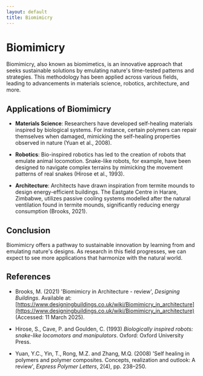 ```yaml
---
layout: default
title: Biomimicry
---
```


# Biomimicry

Biomimicry, also known as biomimetics, is an innovative approach that seeks sustainable solutions by emulating nature's time-tested patterns and strategies. This methodology has been applied across various fields, leading to advancements in materials science, robotics, architecture, and more.

## Applications of Biomimicry

- **Materials Science**: Researchers have developed self-healing materials inspired by biological systems. For instance, certain polymers can repair themselves when damaged, mimicking the self-healing properties observed in nature (Yuan et al., 2008).

- **Robotics**: Bio-inspired robotics has led to the creation of robots that emulate animal locomotion. Snake-like robots, for example, have been designed to navigate complex terrains by mimicking the movement patterns of real snakes (Hirose et al., 1993).

- **Architecture**: Architects have drawn inspiration from termite mounds to design energy-efficient buildings. The Eastgate Centre in Harare, Zimbabwe, utilizes passive cooling systems modelled after the natural ventilation found in termite mounds, significantly reducing energy consumption (Brooks, 2021).

## Conclusion

Biomimicry offers a pathway to sustainable innovation by learning from and emulating nature's designs. As research in this field progresses, we can expect to see more applications that harmonize with the natural world.

## References

- Brooks, M. (2021) 'Biomimicry in Architecture - review', *Designing Buildings*. Available at: [https://www.designingbuildings.co.uk/wiki/Biomimicry_in_architecture](https://www.designingbuildings.co.uk/wiki/Biomimicry_in_architecture) (Accessed: 11 March 2025).

- Hirose, S., Cave, P. and Goulden, C. (1993) *Biologically inspired robots: snake-like locomotors and manipulators*. Oxford: Oxford University Press.

- Yuan, Y.C., Yin, T., Rong, M.Z. and Zhang, M.Q. (2008) 'Self healing in polymers and polymer composites. Concepts, realization and outlook: A review', *Express Polymer Letters*, 2(4), pp. 238–250.
